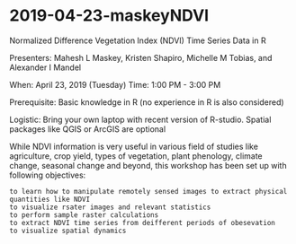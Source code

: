 # 2019-04-23-maskeyNDVI
Normalized Difference Vegetation Index (NDVI) Time Series Data in R

Presenters: Mahesh L Maskey, Kristen Shapiro, Michelle M Tobias, and Alexander I Mandel 

When: April 23, 2019 (Tuesday)
Time: 1:00 PM - 3:00 PM

Prerequisite: Basic knowledge in R (no experience in R is also considered)

Logistic:  Bring your own laptop with recent version of R-studio. Spatial packages like QGIS or ArcGIS are optional 

While NDVI information is very useful in various field of studies like agriculture, crop yield, types of vegetation, plant phenology, climate change, seasonal change and beyond, this workshop has been set up with following objectives:

    to learn how to manipulate remotely sensed images to extract physical quantities like NDVI
    to visualize rsater images and relevant statistics
    to perform sample raster calculations
    to extract NDVI time series from deifferent periods of obesevation
    to visualize spatial dynamics

